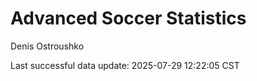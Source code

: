 # Advanced Soccer Statistics
Denis Ostroushko

<!-- gfm -->

Last successful data update: 2025-07-29 12:22:05 CST
